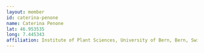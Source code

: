```yaml
---
layout: member
id: caterina-penone
name: Caterina Penone
lat: 46.953535
long: 7.445343
affiliation: Institute of Plant Sciences, University of Bern, Bern, Switzerland
---
```



